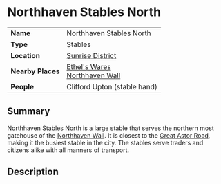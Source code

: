 # Northhaven Stables North

|||
| --- | --- |
| **Name** | Northhaven Stables North | place.4
| **Type** | Stables |
| **Location** | [Sunrise District](../../settlements/districts/sunrise-district.md) |
| **Nearby Places** | [Ethel's Wares](../shops/ethels-wares.md)<br>[Northhaven Wall](../../structures/northhaven-wall.md) |
| **People** | Clifford Upton (stable hand) |

## Summary

Northhaven Stables North is a large stable that serves the northern most gatehouse of the [Northhaven Wall](../../structures/northhaven-wall.md). It is closest to the [Great Astor Road](../../roads/great-astor-road.md), making it the busiest stable in the city. The stables serve traders and citizens alike with all manners of transport.

## Description
